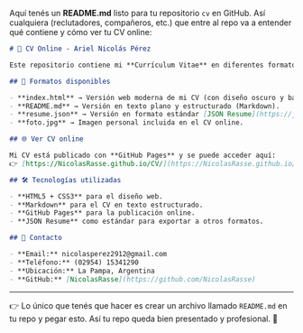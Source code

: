 Aquí tenés un **README.md** listo para tu repositorio `cv` en GitHub. Así cualquiera (reclutadores, compañeros, etc.) que entre al repo va a entender qué contiene y cómo ver tu CV online:

```markdown
# 📄 CV Online - Ariel Nicolás Pérez

Este repositorio contiene mi **Currículum Vitae** en diferentes formatos:

## 🔹 Formatos disponibles

- **index.html** → Versión web moderna de mi CV (con diseño oscuro y badges de habilidades).
- **README.md** → Versión en texto plano y estructurado (Markdown).
- **resume.json** → Versión en formato estándar [JSON Resume](https://jsonresume.org/) para generar CVs con distintas plantillas.
- **foto.jpg** → Imagen personal incluida en el CV online.

## 🌐 Ver CV online

Mi CV está publicado con **GitHub Pages** y se puede acceder aquí:  
👉 [https://NicolasRasse.github.io/CV/](https://NicolasRasse.github.io/CV/)

## 🛠️ Tecnologías utilizadas

- **HTML5 + CSS3** para el diseño web.
- **Markdown** para el CV en texto estructurado.
- **GitHub Pages** para la publicación online.
- **JSON Resume** como estándar para exportar a otros formatos.

## 📧 Contacto

- **Email:** nicolasperez2912@gmail.com  
- **Teléfono:** (02954) 15341290  
- **Ubicación:** La Pampa, Argentina  
- **GitHub:** [NicolasRasse](https://github.com/NicolasRasse)
```

---

👉 Lo único que tenés que hacer es crear un archivo llamado `README.md` en tu repo y pegar esto. Así tu repo queda bien presentado y profesional. 🚀
